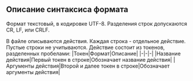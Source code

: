 ## Описание синтаксиса формата
Формат текстовый, в кодировке UTF-8. Разделения строк допускаются CR, LF, или CRLF.

В файле описываются действия. Каждая строка - отдельное действие. Пустые строки не учитываются. Действие состоит из токенов, разделенных пробелами:
|Токен|Формат|Описание|
|-|-|-|
|Название действия|Первый токен в строке|Обозначает название действия|
|Аргументы действия|Второй и далее токен в строке|Обозначает аргументы действия|